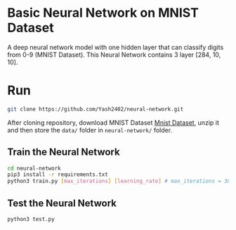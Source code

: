 # Basic Neural Network on MNIST Dataset
A deep neural network model with one hidden layer that can classify digits from 0-9 (MNIST Dataset). This Neural Network contains 3 layer [284, 10, 10].

# Run
```bash
git clone https://github.com/Yash2402/neural-network.git
```
After cloning repository, download MNIST Dataset [Mnist Dataset](https://drive.google.com/drive/folders/1pYPgCPVr3MCSMz_lUHxfwzbWViPNnaON?usp=share_link), unzip it and then store the ```data/``` folder in ```neural-network/``` folder.

## Train the Neural Network
```bash
cd neural-network
pip3 install -r requirements.txt
python3 train.py [max_iterations] [learning_rate] # max_iterations = 3000 and learning_rate = 0.5 works great for me 
```
## Test the Neural Network
```bash
python3 test.py
```
